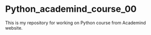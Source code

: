 # Python_academind_course_00
This is my repository for working on Python course from Academind website.
